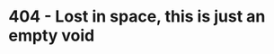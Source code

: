 <!--
permalink: /404.html
layout: homepage
title: 404 Lost in Space!
description: You've been lost in space
sections:
  - title: 紹介
    desc: High-level overview of the Cosmos SDK.
    url: /ja/intro/overview.html
    icon: introduction
  - title: 基本
    desc: Anatomy of a blockchain, transaction lifecycle, accounts and more.
    icon: basics
    url: /ja/basics/app-anatomy.html
  - title: コアコンセプト
    desc: Read about the core concepts like baseapp, the store, or the server.
    icon: core
    url: /ja/core/baseapp.html
  - title: モジュール構築
    desc: Discover how to build modules for the Cosmos SDK.
    icon: modules
    url: /ja/building-modules/intro.html
  - title: ノードを稼働する
    desc: Running and interacting with nodes using the CLI and API.
    icon: interfaces
    url: /ja/run-node/
  - title: モジュール
    desc: Explore existing modules to build your application with.
    icon: specifications
    url: /ja/modules/
stack:
  - title: Cosmos Hub
    desc: The first of thousands of interconnected blockchains on the Cosmos Network.
    color: "#BA3FD9"
    label: hub
    url: http://hub.cosmos.network
  - title: Tendermint Core
    desc: The leading BFT engine for building blockchains, powering Cosmos SDK.
    color: "#00BB00"
    label: core
    url: http://docs.tendermint.com
footer:
  newsletter: false
aside: false
-->

# 404 - Lost in space, this is just an empty void
